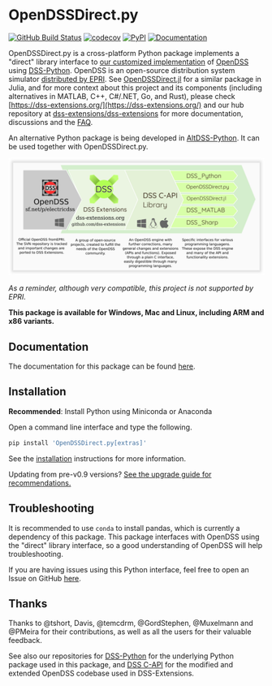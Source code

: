 # OpenDSSDirect.py
[![GitHub Build Status](https://github.com/dss-extensions/OpenDSSDirect.py/actions/workflows/tests.yml/badge.svg)](https://github.com/dss-extensions/OpenDSSDirect.py/actions/workflows/tests.yml)
[![codecov](https://codecov.io/gh/dss-extensions/OpenDSSDirect.py/branch/master/graph/badge.svg)](https://codecov.io/gh/dss-extensions/OpenDSSDirect.py)
[![PyPI](https://img.shields.io/pypi/v/OpenDSSDirect.py.svg)](https://pypi.python.org/pypi/OpenDSSDirect.py/)
[![Documentation](https://img.shields.io/badge/docs-ready-blue.svg)](http://dss-extensions.org/OpenDSSDirect.py)

OpenDSSDirect.py is a cross-platform Python package implements a "direct" library interface to [our customized implementation](https://github.com/dss-extensions/dss_capi) of [OpenDSS](http://smartgrid.epri.com/SimulationTool.aspx) using [DSS-Python](https://github.com/dss-extensions/dss_python/).
OpenDSS is an open-source distribution system simulator [distributed by EPRI](https://sourceforge.net/p/electricdss/). See [OpenDSSDirect.jl](https://github.com/dss-extensions/OpenDSSDirect.jl) for a similar package in Julia, and for more context about this project and its components (including alternatives in MATLAB, C++, C#/.NET, Go, and Rust), please check [https://dss-extensions.org/](https://dss-extensions.org/) and our hub repository at [dss-extensions/dss-extensions](https://github.com/dss-extensions/dss-extensions) for more documentation, discussions and the [FAQ](https://github.com/dss-extensions/dss-extensions#faq).

An alternative Python package is being developed in [AltDSS-Python](https://dss-extensions.org/AltDSS-Python/). It can be used together with OpenDSSDirect.py.


<p align="center">
    <img alt="Overview of related projects" src="https://github.com/dss-extensions/dss-extensions/blob/main/images/repomap.png?raw=true">
</p>


*As a reminder, although very compatible, this project is not supported by EPRI.*

**This package is available for Windows, Mac and Linux, including ARM and x86 variants.**

## Documentation

The documentation for this package can be found [here](http://dss-extensions.org/OpenDSSDirect.py).

## Installation

**Recommended**: Install Python using Miniconda or Anaconda

Open a command line interface and type the following.

```bash
pip install 'OpenDSSDirect.py[extras]'
```

See the [installation](https://dss-extensions.org/OpenDSSDirect.py/notebooks/Installation.html) instructions for more information.

Updating from pre-v0.9 versions? [See the upgrade guide for recommendations.](https://dss-extensions.org/OpenDSSDirect.py/updating_to_0.9.html)

## Troubleshooting

It is recommended to use `conda` to install pandas, which is currently a dependency of this package.
This package interfaces with OpenDSS using the "direct" library interface, so a good understanding of OpenDSS will help troubleshooting.

If you are having issues using this Python interface, feel free to open an Issue on GitHub [here](https://github.com/dss-extensions/OpenDSSDirect.py/issues/new).

## Thanks

Thanks to @tshort, Davis, @temcdrm, @GordStephen, @Muxelmann and @PMeira for their contributions, as well as all the users for their valuable feedback.

See also our repositories for [DSS-Python](https://github.com/dss-extensions/dss_python) for the underlying Python package used in this package, and 
[DSS C-API](https://github.com/dss-extensions/dss_capi) for the modified and extended OpenDSS codebase used in DSS-Extensions.
